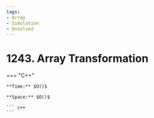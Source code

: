 ```yaml
---
tags:
- Array
- Simulation
- Unsolved
---
```



# 1243. Array Transformation

=== "C++"

    **Time:** $O()$

    **Space:** $O()$

    ``` c++
    ```